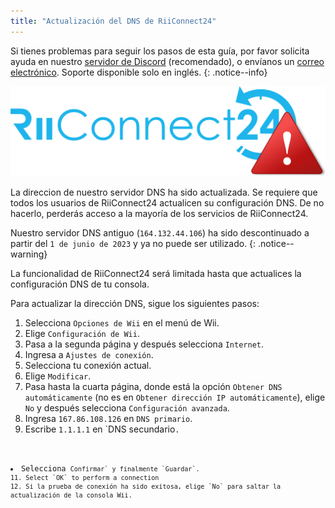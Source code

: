 ```yaml
---
title: "Actualización del DNS de RiiConnect24"
---
```


Si tienes problemas para seguir los pasos de esta guía, por favor solicita ayuda en nuestro [servidor de Discord](https://discord.gg/rc24) (recomendado), o envíanos un [correo electrónico](mailto:support@riiconnect24.net). Soporte disponible solo en inglés.
{: .notice--info}

![Logotipo de RiiConnect24](/images/logo_blue_warning.png)

La direccion de nuestro servidor DNS ha sido actualizada. Se requiere que todos los usuarios de RiiConnect24 actualicen su configuración DNS. De no hacerlo, perderás acceso a la mayoría de los servicios de RiiConnect24.

Nuestro servidor DNS antiguo (`164.132.44.106`) ha sido descontinuado a partir del `1 de junio de 2023` y ya no puede ser utilizado.
{: .notice--warning}

La funcionalidad de RiiConnect24 será limitada hasta que actualices la configuración DNS de tu consola.

Para actualizar la dirección DNS, sigue los siguientes pasos:

1. Selecciona `Opciones de Wii` en el menú de Wii.
2. Elige `Configuración de Wii`.
3. Pasa a la segunda página y después selecciona `Internet`.
4. Ingresa a `Ajustes de conexión`.
5. Selecciona tu conexión actual.
6. Elige `Modificar`.
7. Pasa hasta la cuarta página, donde está la opción `Obtener DNS automáticamente` (no es en `Obtener dirección IP automáticamente`), elige `No` y después selecciona `Configuración avanzada`.
8. Ingresa `167.86.108.126` en `DNS primario`.
9. Escribe `1.1.1.1` en `DNS secundario<code>.</li>
<li>Selecciona <code>Confirmar` y finalmente `Guardar`.
11. Select `OK` to perform a connection
12. Si la prueba de conexión ha sido exitosa, elige `No` para saltar la actualización de la consola Wii.
